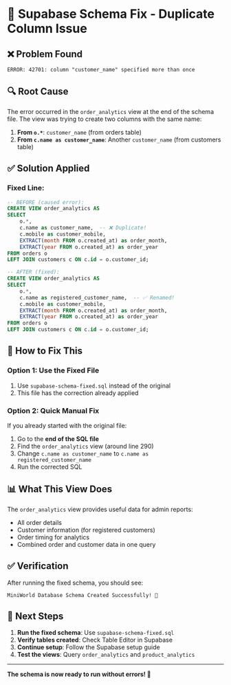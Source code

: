 # 🔧 Supabase Schema Fix - Duplicate Column Issue

## ❌ **Problem Found**
```
ERROR: 42701: column "customer_name" specified more than once
```

## 🔍 **Root Cause**
The error occurred in the `order_analytics` view at the end of the schema file. The view was trying to create two columns with the same name:

1. **From `o.*`**: `customer_name` (from orders table)
2. **From `c.name as customer_name`**: Another `customer_name` (from customers table)

## ✅ **Solution Applied**

### **Fixed Line:**
```sql
-- BEFORE (caused error):
CREATE VIEW order_analytics AS
SELECT 
    o.*,
    c.name as customer_name,  -- ❌ Duplicate!
    c.mobile as customer_mobile,
    EXTRACT(month FROM o.created_at) as order_month,
    EXTRACT(year FROM o.created_at) as order_year
FROM orders o
LEFT JOIN customers c ON c.id = o.customer_id;

-- AFTER (fixed):
CREATE VIEW order_analytics AS
SELECT 
    o.*,
    c.name as registered_customer_name,  -- ✅ Renamed!
    c.mobile as customer_mobile,
    EXTRACT(month FROM o.created_at) as order_month,
    EXTRACT(year FROM o.created_at) as order_year
FROM orders o
LEFT JOIN customers c ON c.id = o.customer_id;
```

## 🚀 **How to Fix This**

### **Option 1: Use the Fixed File**
1. Use `supabase-schema-fixed.sql` instead of the original
2. This file has the correction already applied

### **Option 2: Quick Manual Fix**
If you already started with the original file:
1. Go to the **end of the SQL file**
2. Find the `order_analytics` view (around line 290)
3. Change `c.name as customer_name` to `c.name as registered_customer_name`
4. Run the corrected SQL

## 📊 **What This View Does**
The `order_analytics` view provides useful data for admin reports:
- All order details
- Customer information (for registered customers)
- Order timing for analytics
- Combined order and customer data in one query

## ✅ **Verification**
After running the fixed schema, you should see:
```
MiniWorld Database Schema Created Successfully! 🚀
```

## 🎯 **Next Steps**
1. **Run the fixed schema**: Use `supabase-schema-fixed.sql`
2. **Verify tables created**: Check Table Editor in Supabase
3. **Continue setup**: Follow the Supabase setup guide
4. **Test the views**: Query `order_analytics` and `product_analytics`

---

**The schema is now ready to run without errors! 🎉** 